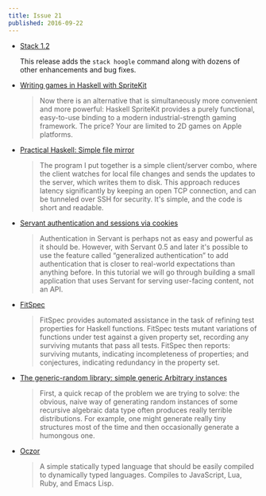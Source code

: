 ```yaml
---
title: Issue 21
published: 2016-09-22
---
```


-   [Stack 1.2](https://docs.haskellstack.org/en/stable/ChangeLog/#120)

    This release adds the `stack hoogle` command along with dozens of other enhancements and bug fixes.

-   [Writing games in Haskell with SpriteKit](http://blog.haskellformac.com/blog/writing-games-in-haskell-with-spritekit)

    > Now there is an alternative that is simultaneously more convenient and more powerful: Haskell SpriteKit provides a purely functional, easy-to-use binding to a modern industrial-strength gaming framework. The price? Your are limited to 2D games on Apple platforms.

-   [Practical Haskell: Simple file mirror](https://www.fpcomplete.com/blog/2016/09/practical-haskell-simple-file-mirror-1)

    > The program I put together is a simple client/server combo, where the client watches for local file changes and sends the updates to the server, which writes them to disk. This approach reduces latency significantly by keeping an open TCP connection, and can be tunneled over SSH for security. It's simple, and the code is short and readable.

-   [Servant authentication and sessions via cookies](https://www.stackbuilders.com/tutorials/haskell/servant-auth/)

    > Authentication in Servant is perhaps not as easy and powerful as it should be. However, with Servant 0.5 and later it's possible to use the feature called “generalized authentication” to add authentication that is closer to real-world expectations than anything before. In this tutorial we will go through building a small application that uses Servant for serving user-facing content, not an API.

-   [FitSpec](https://github.com/rudymatela/fitspec/blob/6bf63582828566605396286d2c301bcedb11dca3/README.md)

    > FitSpec provides automated assistance in the task of refining test properties for Haskell functions. FitSpec tests mutant variations of functions under test against a given property set, recording any surviving mutants that pass all tests. FitSpec then reports: surviving mutants, indicating incompleteness of properties; and conjectures, indicating redundancy in the property set.

-   [The generic-random library: simple generic Arbitrary instances](https://byorgey.wordpress.com/2016/09/20/the-generic-random-library-part-1-simple-generic-arbitrary-instances/)

    > First, a quick recap of the problem we are trying to solve: the obvious, naive way of generating random instances of some recursive algebraic data type often produces really terrible distributions. For example, one might generate really tiny structures most of the time and then occasionally generate a humongous one.

-   [Oczor](https://github.com/ptol/oczor/blob/a3169043fbfbf208a4796a07c9cbb6251fc88eba/README.md)

    > A simple statically typed language that should be easily compiled to dynamically typed languages. Compiles to JavaScript, Lua, Ruby, and Emacs Lisp.
